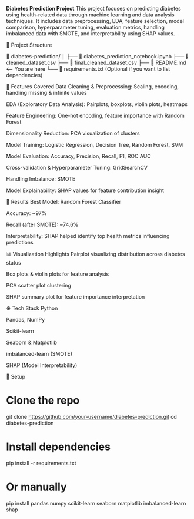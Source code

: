 **Diabetes Prediction Project**
This project focuses on predicting diabetes using health-related data through machine learning and data analysis techniques. It includes data preprocessing, EDA, feature selection, model comparison, hyperparameter tuning, evaluation metrics, handling imbalanced data with SMOTE, and interpretability using SHAP values.

📂 Project Structure

📁 diabetes-prediction/
│
├── 📄 diabetes_prediction_notebook.ipynb
├── 📄 cleaned_dataset.csv
├── 📄 final_cleaned_dataset.csv
├── 📄 README.md  <-- You are here
└── 📄 requirements.txt (Optional if you want to list dependencies)

📌 Features Covered
Data Cleaning & Preprocessing: Scaling, encoding, handling missing & infinite values

EDA (Exploratory Data Analysis): Pairplots, boxplots, violin plots, heatmaps

Feature Engineering: One-hot encoding, feature importance with Random Forest

Dimensionality Reduction: PCA visualization of clusters

Model Training: Logistic Regression, Decision Tree, Random Forest, SVM

Model Evaluation: Accuracy, Precision, Recall, F1, ROC AUC

Cross-validation & Hyperparameter Tuning: GridSearchCV

Handling Imbalance: SMOTE

Model Explainability: SHAP values for feature contribution insight

🚀 Results
Best Model: Random Forest Classifier

Accuracy: ~97%

Recall (after SMOTE): ~74.6%

Interpretability: SHAP helped identify top health metrics influencing predictions

📊 Visualization Highlights
Pairplot visualizing distribution across diabetes status

Box plots & violin plots for feature analysis

PCA scatter plot clustering

SHAP summary plot for feature importance interpretation

⚙️ Tech Stack
Python

Pandas, NumPy

Scikit-learn

Seaborn & Matplotlib

imbalanced-learn (SMOTE)

SHAP (Model Interpretability)

🔧 Setup

# Clone the repo
git clone https://github.com/your-username/diabetes-prediction.git
cd diabetes-prediction

# Install dependencies
pip install -r requirements.txt

# Or manually
pip install pandas numpy scikit-learn seaborn matplotlib imbalanced-learn shap
